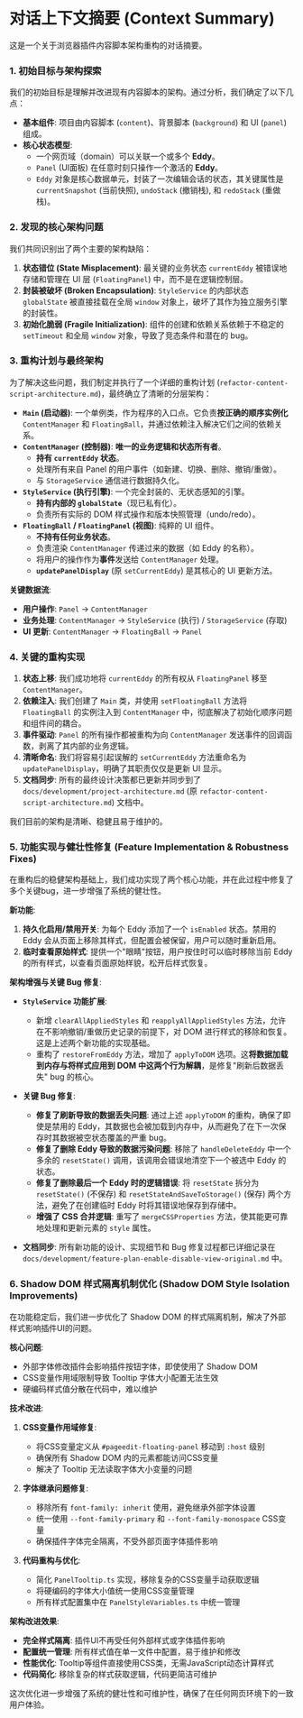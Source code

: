 # 对话上下文摘要 (Context Summary)

这是一个关于浏览器插件内容脚本架构重构的对话摘要。

### 1. 初始目标与架构探索

我们的初始目标是理解并改进现有内容脚本的架构。通过分析，我们确定了以下几点：

- **基本组件**: 项目由内容脚本 (`content`)、背景脚本 (`background`) 和 UI (`panel`) 组成。
- **核心状态模型**:
    - 一个网页域（domain）可以关联一个或多个 **Eddy**。
    - `Panel` (UI面板) 在任意时刻只操作一个激活的 **Eddy**。
    - `Eddy` 对象是核心数据单元，封装了一次编辑会话的状态，其关键属性是 `currentSnapshot` (当前快照), `undoStack` (撤销栈), 和 `redoStack` (重做栈)。

### 2. 发现的核心架构问题

我们共同识别出了两个主要的架构缺陷：

1.  **状态错位 (State Misplacement)**: 最关键的业务状态 `currentEddy` 被错误地存储和管理在 UI 层 (`FloatingPanel`) 中，而不是在逻辑控制层。
2.  **封装被破坏 (Broken Encapsulation)**: `StyleService` 的内部状态 `globalState` 被直接挂载在全局 `window` 对象上，破坏了其作为独立服务引擎的封装性。
3.  **初始化脆弱 (Fragile Initialization)**: 组件的创建和依赖关系依赖于不稳定的 `setTimeout` 和全局 `window` 对象，导致了竞态条件和潜在的 bug。

### 3. 重构计划与最终架构

为了解决这些问题，我们制定并执行了一个详细的重构计划 (`refactor-content-script-architecture.md`)，最终确立了清晰的分层架构：

- **`Main` (启动器)**: 一个单例类，作为程序的入口点。它负责**按正确的顺序实例化** `ContentManager` 和 `FloatingBall`，并通过依赖注入解决它们之间的依赖关系。
- **`ContentManager` (控制器)**: **唯一的业务逻辑和状态所有者**。
    - **持有 `currentEddy` 状态**。
    - 处理所有来自 Panel 的用户事件（如新建、切换、删除、撤销/重做）。
    - 与 `StorageService` 通信进行数据持久化。
- **`StyleService` (执行引擎)**: 一个完全封装的、无状态感知的引擎。
    - **持有内部的 `globalState`**（现已私有化）。
    - 负责所有实际的 DOM 样式操作和版本快照管理（undo/redo）。
- **`FloatingBall` / `FloatingPanel` (视图)**: 纯粹的 UI 组件。
    - **不持有任何业务状态**。
    - 负责渲染 `ContentManager` 传递过来的数据（如 Eddy 的名称）。
    - 将用户的操作作为**事件**发送给 `ContentManager` 处理。
    - **`updatePanelDisplay`** (原 `setCurrentEddy`) 是其核心的 UI 更新方法。

**关键数据流**:
- **用户操作**: `Panel` -> `ContentManager`
- **业务处理**: `ContentManager` -> `StyleService` (执行) / `StorageService` (存取)
- **UI 更新**: `ContentManager` -> `FloatingBall` -> `Panel`

### 4. 关键的重构实现

1.  **状态上移**: 我们成功地将 `currentEddy` 的所有权从 `FloatingPanel` 移至 `ContentManager`。
2.  **依赖注入**: 我们创建了 `Main` 类，并使用 `setFloatingBall` 方法将 `FloatingBall` 的实例注入到 `ContentManager` 中，彻底解决了初始化顺序问题和组件间的耦合。
3.  **事件驱动**: `Panel` 的所有操作都被重构为向 `ContentManager` 发送事件的回调函数，剥离了其内部的业务逻辑。
4.  **清晰命名**: 我们将容易引起误解的 `setCurrentEddy` 方法重命名为 `updatePanelDisplay`，明确了其职责仅仅是更新 UI 显示。
5.  **文档同步**: 所有的最终设计决策都已更新并同步到了 `docs/development/project-architecture.md` (原 `refactor-content-script-architecture.md`) 文档中。

我们目前的架构是清晰、稳健且易于维护的。

### 5. 功能实现与健壮性修复 (Feature Implementation & Robustness Fixes)

在重构后的稳健架构基础上，我们成功实现了两个核心功能，并在此过程中修复了多个关键bug，进一步增强了系统的健壮性。

**新功能**:
1.  **持久化启用/禁用开关**: 为每个 Eddy 添加了一个 `isEnabled` 状态。禁用的 Eddy 会从页面上移除其样式，但配置会被保留，用户可以随时重新启用。
2.  **临时查看原始样式**: 提供一个"眼睛"按钮，用户按住时可以临时移除当前 Eddy 的所有样式，以查看页面原始样貌，松开后样式恢复。

**架构增强与关键 Bug 修复**:
- **`StyleService` 功能扩展**:
  - 新增 `clearAllAppliedStyles` 和 `reapplyAllAppliedStyles` 方法，允许在不影响撤销/重做历史记录的前提下，对 DOM 进行样式的移除和恢复。这是上述两个新功能的实现基础。
  - 重构了 `restoreFromEddy` 方法，增加了 `applyToDOM` 选项。这**将数据加载到内存与将样式应用到 DOM 中这两个行为解耦**，是修复"刷新后数据丢失" bug 的核心。

- **关键 Bug 修复**:
  - **修复了刷新导致的数据丢失问题**: 通过上述 `applyToDOM` 的重构，确保了即使是禁用的 Eddy，其数据也会被加载到内存中，从而避免了在下一次保存时其数据被空状态覆盖的严重 bug。
  - **修复了删除 Eddy 导致的数据污染问题**: 移除了 `handleDeleteEddy` 中一个多余的 `resetState()` 调用，该调用会错误地清空下一个被选中 Eddy 的状态。
  - **修复了删除最后一个 Eddy 时的逻辑错误**: 将 `resetState` 拆分为 `resetState()` (不保存) 和 `resetStateAndSaveToStorage()` (保存) 两个方法，避免了在创建临时 Eddy 时将其错误地保存到存储中。
  - **增强了 CSS 合并逻辑**: 重写了 `mergeCSSProperties` 方法，使其能更可靠地处理和更新元素的 `style` 属性。
- **文档同步**: 所有新功能的设计、实现细节和 Bug 修复过程都已详细记录在 `docs/development/feature-plan-enable-disable-view-original.md` 中。

### 6. Shadow DOM 样式隔离机制优化 (Shadow DOM Style Isolation Improvements)

在功能稳定后，我们进一步优化了 Shadow DOM 的样式隔离机制，解决了外部样式影响插件UI的问题。

**核心问题**:
- 外部字体修改插件会影响插件按钮字体，即使使用了 Shadow DOM
- CSS变量作用域限制导致 Tooltip 字体大小配置无法生效
- 硬编码样式值分散在代码中，难以维护

**技术改进**:
1. **CSS变量作用域修复**:
   - 将CSS变量定义从 `#pageedit-floating-panel` 移动到 `:host` 级别
   - 确保所有 Shadow DOM 内的元素都能访问CSS变量
   - 解决了 Tooltip 无法读取字体大小变量的问题

2. **字体继承问题修复**:
   - 移除所有 `font-family: inherit` 使用，避免继承外部字体设置
   - 统一使用 `--font-family-primary` 和 `--font-family-monospace` CSS变量
   - 确保插件字体完全隔离，不受外部页面字体插件影响

3. **代码重构与优化**:
   - 简化 `PanelTooltip.ts` 实现，移除复杂的CSS变量手动获取逻辑
   - 将硬编码的字体大小值统一使用CSS变量管理
   - 所有样式配置集中在 `PanelStyleVariables.ts` 中统一管理

**架构改进效果**:
- **完全样式隔离**: 插件UI不再受任何外部样式或字体插件影响
- **配置统一管理**: 所有样式值在单一文件中配置，易于维护和修改
- **性能优化**: Tooltip等组件直接使用CSS类，无需JavaScript动态计算样式
- **代码简化**: 移除复杂的样式获取逻辑，代码更简洁可维护

这次优化进一步增强了系统的健壮性和可维护性，确保了在任何网页环境下的一致用户体验。 